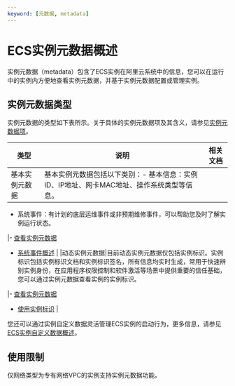 ```yaml
---
keyword: [元数据, metadata]
---
```


# ECS实例元数据概述

实例元数据（metadata）包含了ECS实例在阿里云系统中的信息，您可以在运行中的实例内方便地查看实例元数据，并基于实例元数据配置或管理实例。

## 实例元数据类型

实例元数据的类型如下表所示。关于具体的实例元数据项及其含义，请参见[实例元数据项](/cn.zh-CN/实例/管理实例/使用实例元数据/实例元数据项.md)。

|类型|说明|相关文档|
|--|--|----|
|基本实例元数据|基本实例元数据包括以下类别：-   基本信息：实例ID、IP地址、网卡MAC地址、操作系统类型等信息。
-   系统事件：有计划的底层运维事件或非预期维修事件，可以帮助您及时了解实例运行状态。

|-   [查看实例元数据](/cn.zh-CN/实例/管理实例/使用实例元数据/获取实例元数据.md)
-   [系统事件概述](/cn.zh-CN/运维与监控/系统事件/系统事件概述.md) |
|动态实例元数据|目前动态实例元数据仅包括实例标识。实例标识包括实例标识文档和实例标识签名，所有信息均实时生成，常用于快速辨别实例身份，在应用程序权限控制和软件激活等场景中提供重要的信任基础，您可以通过实例元数据查看实例的实例标识。

|-   [查看实例元数据](/cn.zh-CN/实例/管理实例/使用实例元数据/获取实例元数据.md)
-   [使用实例标识](/cn.zh-CN/实例/管理实例/使用实例元数据/使用实例标识.md) |

您还可以通过实例自定义数据灵活管理ECS实例的启动行为，更多信息，请参见[ECS实例自定义数据概述](/cn.zh-CN/实例/管理实例/使用实例自定义数据/生成实例自定义数据.md)。

## 使用限制

仅网络类型为专有网络VPC的实例支持实例元数据功能。

